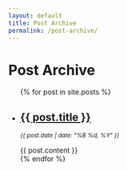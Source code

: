 ```yaml
---
layout: default
title: Post Archive
permalink: /post-archive/
---
```


# Post Archive

<ul>
  {% for post in site.posts %}
    <li>
      <h2><a href="{{ post.url }}">{{ post.title }}</a></h2>
      <p><small><em>{{ post.date | date: "%B %d, %Y" }}</em></small></p>
      <div>{{ post.content }}</div>
    </li>
  {% endfor %}
</ul>
